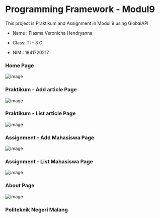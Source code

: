 # Programming Framework - Modul9

This project is Praktikum and Assignment in Modul 9 using GlobalAPI

- Name : Flasma Veronicha Hendryanna

- Class: TI - 3 G

- NIM  : 1841720217

### Home Page

![image](https://user-images.githubusercontent.com/70580720/114526004-cc224400-9c70-11eb-8529-03bc5c2c11d4.png)

### Praktikum - Add article Page

![image](https://user-images.githubusercontent.com/70580720/114526211-f70c9800-9c70-11eb-9a8d-ce470b8121f5.png)

### Praktikum - List article Page

![image](https://user-images.githubusercontent.com/70580720/114526423-2c18ea80-9c71-11eb-80b3-20644a1d0773.png)

### Assignment - Add Mahasiswa Page

![image](https://user-images.githubusercontent.com/70580720/114526639-61bdd380-9c71-11eb-81ad-cffad27f1cff.png)

### Assignment - List Mahasiswa Page

![image](https://user-images.githubusercontent.com/70580720/114526936-a2b5e800-9c71-11eb-9a34-66a379c319d2.png)

### About Page

![image](https://user-images.githubusercontent.com/70580720/114527088-c6792e00-9c71-11eb-868f-3cd1a2c03623.png)

### Politeknik Negeri Malang

